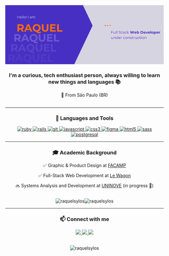 <div align="center"> 
  <img src="https://github.com/raquelsylos/raquelsylos/blob/main/header_ghub.png?raw=true"/>

  <h3> I'm a curious, tech enthusiast person, always willing to learn new things and languages 📚 </h3>

  📍 From São Paulo (BR)
<br><br>
<hr>
<h3> 🔧 Languages and Tools </h3>

<p> <a href="https://www.ruby-lang.org/en/" target="_blank"> <img src="https://img.shields.io/badge/Ruby-D7D4E1?style=for-the-badge&logo=ruby&logoColor=482FC4" alt="ruby" /> </a> 
  <a href="https://rubyonrails.org/" target="_blank"> <img src="https://img.shields.io/badge/Ruby_on_Rails-D7D4E1?style=for-the-badge&logo=ruby-on-rails&logoColor=482FC4" alt="rails" /> </a>  
  <a href="https://git-scm.com/" target="_blank"> <img src="https://shields.io/badge/git-D7D4E1?style=for-the-badge&logo=git&logoColor=482FC4" alt="git" /> </a> 
  <a href="https://developer.mozilla.org/en-US/docs/Web/JavaScript" target="_blank"> <img src="https://img.shields.io/badge/JavaScript-D7D4E1?style=for-the-badge&logo=javascript&logoColor=482FC4" alt="javascript"/> 
  <a href="https://www.w3schools.com/css/" target="_blank"> <img src="https://img.shields.io/badge/CSS3-D7D4E1?style=for-the-badge&logo=css3&logoColor=482FC4" alt="css3" /> </a>
  <a href="https://www.figma.com/" target="_blank"> <img src="https://img.shields.io/badge/Figma-D7D4E1?style=for-the-badge&logo=figma&logoColor=482FC4" alt="figma" /> </a>
  <a href="https://www.w3.org/html/" target="_blank"> <img src="https://img.shields.io/badge/HTML5-D7D4E1?style=for-the-badge&logo=html5&logoColor=482FC4" alt="html5" /> </a> 
  <a href="https://sass-lang.com" target="_blank"> <img src="https://img.shields.io/badge/Sass-D7D4E1?style=for-the-badge&logo=sass&logoColor=482FC4" alt="sass" /> </a> 
  <a href="https://www.postgresql.org/"> <img src="https://img.shields.io/badge/PostgreSQL-D7D4E1?style=for-the-badge&logo=postgresql&logoColor=482FC4" alt="postgresql"/> </a> 
</p>

<hr>
<h3> 🎓 Academic Background </h3>

✅ Graphic & Product Design at [FACAMP](https://vestibular3.facamp.com.br/) 
  
✅ Full-Stack Web Development at [Le Wagon](https://www.lewagon.com/) 
  
🔜 Systems Analysis and Development at [UNINOVE](https://www.uninove.br/) (in progress 📶)

<br>
   
<div align="center" style="display: flex; justify-content: center; align-items: center;">
  <img src="https://github-readme-stats.vercel.app/api?username=raquelsylos&show_icons=true&locale=en&theme=tokyonight" alt="raquelsylos" />
  <img src="https://github-readme-stats.vercel.app/api/top-langs?username=raquelsylos&layout=compact&theme=tokyonight&langs_count=6" alt="raquelsylos" />
</div>

<hr>

<h3 align="center">📫 Connect with me</h3>
<div align="center">
  <a href="https://www.linkedin.com/in/raquelbiondi" target="_blank">
    <img src="https://img.shields.io/badge/LinkedIn-482FC4?style=for-the-badge&logo=linkedin&logoColor=black">
  </a>
  <a href="https://www.instagram.com/_raquelbiondi/" target="_blank">
    <img src="https://img.shields.io/badge/-Instagram-482FC4?style=for-the-badge&logo=instagram&logoColor=white">
  </a>
  <a href="mailto:raquelsylos@gmail.com" target="_blank">
    <img src="https://img.shields.io/badge/-Gmail-482FC4?style=for-the-badge&logo=gmail&logoColor=white">
  </a>
</div>

<br>

<p align="center">
  <img src="https://komarev.com/ghpvc/?username=raquelsylos&label=Profile%20views&color=0e75b6&style=flat" alt="raquelsylos" />
</p>


